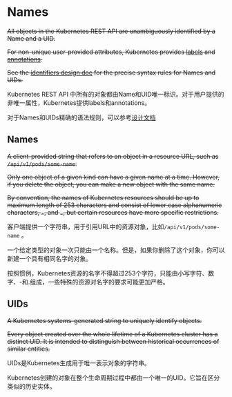 # Names

~~All objects in the Kubernetes REST API are unambiguously identified by a Name and a UID.~~

~~For non-unique user-provided attributes, Kubernetes provides [labels](https://kubernetes.io/docs/user-guide/labels) and [annotations](https://kubernetes.io/docs/concepts/overview/working-with-objects/annotations/).~~

~~See the [identifiers design doc](https://git.k8s.io/community/contributors/design-proposals/architecture/identifiers.md) for the precise syntax rules for Names and UIDs.~~

Kubernetes REST API 中所有的对象都由Name和UID唯一标识。对于用户提供的非唯一属性，Kubernetes提供labels和annotations。

对于Names和UIDs精确的语法规则，可以参考[设计文档](https://github.com/kubernetes/community/blob/master/contributors/design-proposals/architecture/identifiers.md)



## Names

~~A client-provided string that refers to an object in a resource URL, such as `/api/v1/pods/some-name`.~~

~~Only one object of a given kind can have a given name at a time. However, if you delete the object, you can make a new object with the same name.~~

~~By convention, the names of Kubernetes resources should be up to maximum length of 253 characters and consist of lower case alphanumeric characters, `-`, and `.`, but certain resources have more specific restrictions.~~

客户端提供一个字符串，用于引用URL中的资源对象，比如`/api/v1/pods/some-name` 。

一个给定类型的对象一次只能由一个名称。但是，如果你删除了这个对象，你可以新建一个具有相同名字的对象。

按照惯例，Kubernetes资源的名字不得超过253个字符，只能由小写字符、数字、-和.组成，一些特殊的资源对名字的要求可能更加严格。

## UIDs

~~A Kubernetes systems-generated string to uniquely identify objects.~~

~~Every object created over the whole lifetime of a Kubernetes cluster has a distinct UID. It is intended to distinguish between historical occurrences of similar entities.~~

UIDs是Kubernetes生成用于唯一表示对象的字符串。

Kubernetes创建的对象在整个生命周期过程中都由一个唯一的UID。它旨在区分类似的历史实体。

